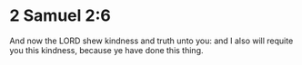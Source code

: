 # 2 Samuel 2:6

And now the LORD shew kindness and truth unto you: and I also will requite you this kindness, because ye have done this thing.